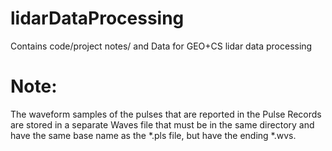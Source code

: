 # lidarDataProcessing
Contains code/project notes/ and Data for GEO+CS lidar data processing

# Note:
The waveform samples of the pulses that are reported in the Pulse Records are 
stored in a separate Waves file that must be in the same directory and have the 
same base name as the *.pls file, but have the ending *.wvs.
